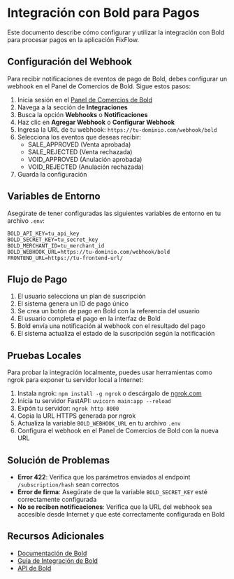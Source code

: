 # Integración con Bold para Pagos

Este documento describe cómo configurar y utilizar la integración con Bold para procesar pagos en la aplicación FixFlow.

## Configuración del Webhook

Para recibir notificaciones de eventos de pago de Bold, debes configurar un webhook en el Panel de Comercios de Bold. Sigue estos pasos:

1. Inicia sesión en el [Panel de Comercios de Bold](https://merchant.bold.co)
2. Navega a la sección de **Integraciones**
3. Busca la opción **Webhooks** o **Notificaciones**
4. Haz clic en **Agregar Webhook** o **Configurar Webhook**
5. Ingresa la URL de tu webhook: `https://tu-dominio.com/webhook/bold`
6. Selecciona los eventos que deseas recibir:
   - SALE_APPROVED (Venta aprobada)
   - SALE_REJECTED (Venta rechazada)
   - VOID_APPROVED (Anulación aprobada)
   - VOID_REJECTED (Anulación rechazada)
7. Guarda la configuración

## Variables de Entorno

Asegúrate de tener configuradas las siguientes variables de entorno en tu archivo `.env`:

```
BOLD_API_KEY=tu_api_key
BOLD_SECRET_KEY=tu_secret_key
BOLD_MERCHANT_ID=tu_merchant_id
BOLD_WEBHOOK_URL=https://tu-dominio.com/webhook/bold
FRONTEND_URL=https://tu-frontend-url/
```

## Flujo de Pago

1. El usuario selecciona un plan de suscripción
2. El sistema genera un ID de pago único
3. Se crea un botón de pago en Bold con la referencia del usuario
4. El usuario completa el pago en la interfaz de Bold
5. Bold envía una notificación al webhook con el resultado del pago
6. El sistema actualiza el estado de la suscripción según la notificación

## Pruebas Locales

Para probar la integración localmente, puedes usar herramientas como ngrok para exponer tu servidor local a Internet:

1. Instala ngrok: `npm install -g ngrok` o descárgalo de [ngrok.com](https://ngrok.com)
2. Inicia tu servidor FastAPI: `uvicorn main:app --reload`
3. Expón tu servidor: `ngrok http 8000`
4. Copia la URL HTTPS generada por ngrok
5. Actualiza la variable `BOLD_WEBHOOK_URL` en tu archivo `.env`
6. Configura el webhook en el Panel de Comercios de Bold con la nueva URL

## Solución de Problemas

- **Error 422**: Verifica que los parámetros enviados al endpoint `/subscription/hash` sean correctos
- **Error de firma**: Asegúrate de que la variable `BOLD_SECRET_KEY` esté correctamente configurada
- **No se reciben notificaciones**: Verifica que la URL del webhook sea accesible desde Internet y que esté correctamente configurada en Bold

## Recursos Adicionales

- [Documentación de Bold](https://docs.bold.co)
- [Guía de Integración de Bold](https://docs.bold.co/integration-guide)
- [API de Bold](https://docs.bold.co/api-reference) 